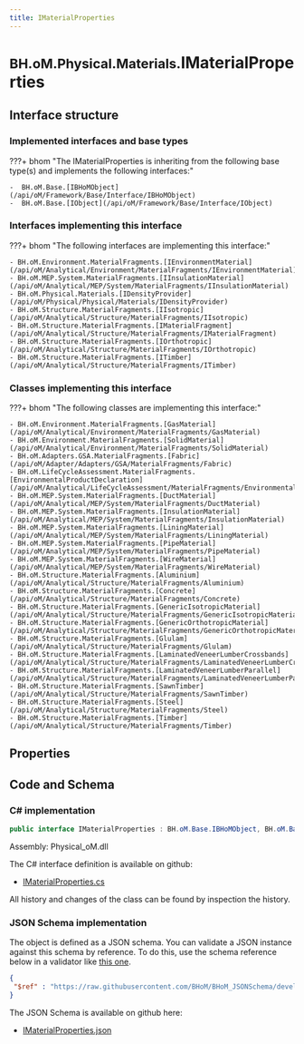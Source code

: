 ```yaml
---
title: IMaterialProperties
---
```


# <small>BH.oM.Physical.Materials.</small>**IMaterialProperties**



## Interface structure

### Implemented interfaces and base types

???+ bhom "The IMaterialProperties is inheriting from the following base type(s) and implements the following interfaces:"

    -  BH.oM.Base.[IBHoMObject](/api/oM/Framework/Base/Interface/IBHoMObject)
    -  BH.oM.Base.[IObject](/api/oM/Framework/Base/Interface/IObject)


### Interfaces implementing this interface

???+ bhom "The following interfaces are implementing this interface:"

    - BH.oM.Environment.MaterialFragments.[IEnvironmentMaterial](/api/oM/Analytical/Environment/MaterialFragments/IEnvironmentMaterial)
    - BH.oM.MEP.System.MaterialFragments.[IInsulationMaterial](/api/oM/Analytical/MEP/System/MaterialFragments/IInsulationMaterial)
    - BH.oM.Physical.Materials.[IDensityProvider](/api/oM/Physical/Physical/Materials/IDensityProvider)
    - BH.oM.Structure.MaterialFragments.[IIsotropic](/api/oM/Analytical/Structure/MaterialFragments/IIsotropic)
    - BH.oM.Structure.MaterialFragments.[IMaterialFragment](/api/oM/Analytical/Structure/MaterialFragments/IMaterialFragment)
    - BH.oM.Structure.MaterialFragments.[IOrthotropic](/api/oM/Analytical/Structure/MaterialFragments/IOrthotropic)
    - BH.oM.Structure.MaterialFragments.[ITimber](/api/oM/Analytical/Structure/MaterialFragments/ITimber)


### Classes implementing this interface

???+ bhom "The following classes are implementing this interface:"

    - BH.oM.Environment.MaterialFragments.[GasMaterial](/api/oM/Analytical/Environment/MaterialFragments/GasMaterial)
    - BH.oM.Environment.MaterialFragments.[SolidMaterial](/api/oM/Analytical/Environment/MaterialFragments/SolidMaterial)
    - BH.oM.Adapters.GSA.MaterialFragments.[Fabric](/api/oM/Adapter/Adapters/GSA/MaterialFragments/Fabric)
    - BH.oM.LifeCycleAssessment.MaterialFragments.[EnvironmentalProductDeclaration](/api/oM/Analytical/LifeCycleAssessment/MaterialFragments/EnvironmentalProductDeclaration)
    - BH.oM.MEP.System.MaterialFragments.[DuctMaterial](/api/oM/Analytical/MEP/System/MaterialFragments/DuctMaterial)
    - BH.oM.MEP.System.MaterialFragments.[InsulationMaterial](/api/oM/Analytical/MEP/System/MaterialFragments/InsulationMaterial)
    - BH.oM.MEP.System.MaterialFragments.[LiningMaterial](/api/oM/Analytical/MEP/System/MaterialFragments/LiningMaterial)
    - BH.oM.MEP.System.MaterialFragments.[PipeMaterial](/api/oM/Analytical/MEP/System/MaterialFragments/PipeMaterial)
    - BH.oM.MEP.System.MaterialFragments.[WireMaterial](/api/oM/Analytical/MEP/System/MaterialFragments/WireMaterial)
    - BH.oM.Structure.MaterialFragments.[Aluminium](/api/oM/Analytical/Structure/MaterialFragments/Aluminium)
    - BH.oM.Structure.MaterialFragments.[Concrete](/api/oM/Analytical/Structure/MaterialFragments/Concrete)
    - BH.oM.Structure.MaterialFragments.[GenericIsotropicMaterial](/api/oM/Analytical/Structure/MaterialFragments/GenericIsotropicMaterial)
    - BH.oM.Structure.MaterialFragments.[GenericOrthotropicMaterial](/api/oM/Analytical/Structure/MaterialFragments/GenericOrthotropicMaterial)
    - BH.oM.Structure.MaterialFragments.[Glulam](/api/oM/Analytical/Structure/MaterialFragments/Glulam)
    - BH.oM.Structure.MaterialFragments.[LaminatedVeneerLumberCrossbands](/api/oM/Analytical/Structure/MaterialFragments/LaminatedVeneerLumberCrossbands)
    - BH.oM.Structure.MaterialFragments.[LaminatedVeneerLumberParallel](/api/oM/Analytical/Structure/MaterialFragments/LaminatedVeneerLumberParallel)
    - BH.oM.Structure.MaterialFragments.[SawnTimber](/api/oM/Analytical/Structure/MaterialFragments/SawnTimber)
    - BH.oM.Structure.MaterialFragments.[Steel](/api/oM/Analytical/Structure/MaterialFragments/Steel)
    - BH.oM.Structure.MaterialFragments.[Timber](/api/oM/Analytical/Structure/MaterialFragments/Timber)


## Properties

## Code and Schema

### C# implementation

``` C# title="C#"
public interface IMaterialProperties : BH.oM.Base.IBHoMObject, BH.oM.Base.IObject
```

Assembly: Physical_oM.dll

The C# interface definition is available on github:

- [IMaterialProperties.cs](https://github.com/BHoM/BHoM/blob/develop/Physical_oM/Materials\IMaterialProperties.cs)

All history and changes of the class can be found by inspection the history.
### JSON Schema implementation

The object is defined as a JSON schema. You can validate a JSON instance against this schema by reference. To do this, use the schema reference below in a validator like [this one](https://www.jsonschemavalidator.net/).

``` json title="JSON Schema"
{
 "$ref" : "https://raw.githubusercontent.com/BHoM/BHoM_JSONSchema/develop/Physical_oM/Materials/IMaterialProperties.json"
}
```

The JSON Schema is available on github here:

- [IMaterialProperties.json](https://github.com/BHoM/BHoM_JSONSchema/blob/develop/Physical_oM/Materials/IMaterialProperties.json)
